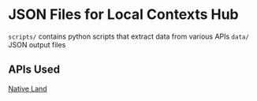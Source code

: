 # JSON Files for Local Contexts Hub

`scripts/` contains python scripts that extract data from various APIs
`data/` JSON output files

## APIs Used
[Native Land](https://native-land.ca/resources/api-docs/)